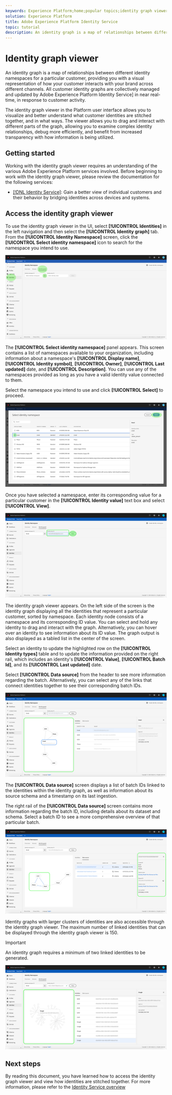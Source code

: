 ```yaml
---
keywords: Experience Platform;home;popular topics;identity graph viewer;Identity graph viewer;graph viewer;Graph viewer;identity namespace;Identity namespace;identity;Identity;Identity service;identity service
solution: Experience Platform
title: Adobe Experience Platform Identity Service
topic: tutorial
description: An identity graph is a map of relationships between different identity namespaces for a particular customer, providing you with a visual representation of how your customer interacts with your brand across different channels.
---
```


# Identity graph viewer

An identity graph is a map of relationships between different identity namespaces for a particular customer, providing you with a visual representation of how your customer interacts with your brand across different channels. All customer identity graphs are collectively managed and updated by Adobe Experience Platform Identity Service] in near real-time, in response to customer activity.

The identity graph viewer in the Platform user interface allows you to visualize and better understand what customer identities are stitched together, and in what ways. The viewer allows you to drag and interact with different parts of the graph, allowing you to examine complex identity relationships, debug more efficiently, and benefit from increased transparency with how information is being utilized.

## Getting started

Working with the identity graph viewer requires an understanding of the various Adobe Experience Platform services involved. Before beginning to work with the identity graph viewer, please review the documentation for the following services:

- [[!DNL Identity Service]](../home.md): Gain a better view of individual customers and their behavior by bridging identities across devices and systems.

## Access the identity graph viewer

To use the identity graph viewer in the UI, select **[!UICONTROL Identities]** in the left navigation and then select the **[!UICONTROL Identity graph]** tab. From the **[!UICONTROL Identity Namespace]** screen, click the **[!UICONTROL Select identity namespace]** icon to search for the namespace you intend to use.

![namespace-screen](../images/identity-graph-viewer/identity-namespace.png)

The **[!UICONTROL Select identity namespace]** panel appears. This screen contains a list of namespaces available to your organization, including information about a namespace's **[!UICONTROL Display name]**, **[!UICONTROL Identity symbol]**, **[!UICONTROL Owner]**, **[!UICONTROL Last updated]** date, and **[!UICONTROL Description]**. You can use any of the namespaces provided as long as you have a valid identity value connected to them.

Select the namespace you intend to use and click **[!UICONTROL Select]** to proceed.

![select-identity-namespace](../images/identity-graph-viewer/select-identity-namespace.png)

Once you have selected a namespace, enter its corresponding value for a particular customer in the **[!UICONTROL Identity value]** text box and select **[!UICONTROL View]**.

![add-identity-value](../images/identity-graph-viewer/identity-value.png)

The identity graph viewer appears. On the left side of the screen is the identity graph displaying all the identities that represent a particular customer, sorted by namespace. Each identity node consists of a namespace and its corresponding ID value. You can select and hold any identity to drag and interact with the graph. Alternatively, you can hover over an identity to see information about its ID value. The graph output is also displayed as a tabled list in the center of the screen.

Select an identity to update the highlighted row on the **[!UICONTROL Identity types]** table and to update the information provided on the right rail, which includes an identity's **[!UICONTROL Value]**, **[!UICONTROL Batch Id]**, and its **[!UICONTROL Last updated]** date.

Select **[!UICONTROL Data source]** from the header to see more information regarding the batch. Alternatively, you can select any of the links that connect identities together to see their corresponding batch IDs.

![identity-graph](../images/identity-graph-viewer/graph-view.png)

The **[!UICONTROL Data source]** screen displays a list of batch IDs linked to the identities within the identity graph, as well as information about its source schema and a timestamp on its last ingestion.

The right rail of the **[!UICONTROL Data source]** screen contains more information regarding the batch ID, including details about its dataset and schema. Select a batch ID to see a more comprehensive overview of that particular batch.

![select-links](../images/identity-graph-viewer/select-edge.png)

Identity graphs with larger clusters of identities are also accessible through the identity graph viewer. The maximum number of linked identities that can be displayed through the identity graph viewer is 150.

>[!IMPORTANT]
>
>An identity graph requires a minimum of two linked identities to be generated.

![large-cluster](../images/identity-graph-viewer/large-cluster.png)

## Next steps

By reading this document, you have learned how to access the identity graph viewer and view how identities are stitched together. For more information, please refer to the [Identity Service overview](../home.md)